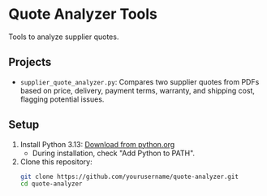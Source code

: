 # Quote Analyzer Tools
Tools to analyze supplier quotes.

## Projects
- `supplier_quote_analyzer.py`: Compares two supplier quotes from PDFs based on price, delivery, payment terms, warranty, and shipping cost, flagging potential issues.

## Setup
1. Install Python 3.13: [Download from python.org](https://www.python.org/downloads/)
   - During installation, check "Add Python to PATH".
2. Clone this repository:
   ```bash
   git clone https://github.com/yourusername/quote-analyzer.git
   cd quote-analyzer
